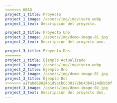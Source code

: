 ```yaml
---
<<<<<<< HEAD
project_1_title: Proyecto
project_1_image: /assets/img/imgvivero.webp
project_1_text: Descripción del proyecto.

project_2_title: Proyecto Uno
project_2_image: /assets/img/demo-image-01.jpg
project_2_text: Descripción del proyecto uno.

project_3_title: Proyecto Dos
=======
project_1_title: Ejemplo Actualizado
project_1_image: /assets/img/imgvivero.webp
project_2_title: Ejemplo Uno
project_2_image: /assets/img/demo-image-01.jpg
project_3_title: Ejemplo Dos
>>>>>>> a1fabd68824b1d9acb6c30172b643b4114dbb50f
project_3_image: /assets/img/demo-image-02.jpg
project_3_text: Descripción del proyecto dos.
---
```

